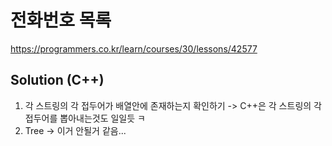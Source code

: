 # 전화번호 목록
https://programmers.co.kr/learn/courses/30/lessons/42577

## Solution (C++)
1. 각 스트링의 각 접두어가 배열안에 존재하는지 확인하기 -> C++은 각 스트링의 각 접두어를 뽑아내는것도 일일듯 ㅋ
2. Tree -> 이거 안될거 같음...